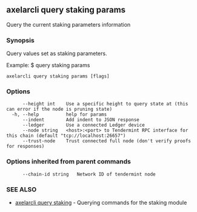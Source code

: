 ## axelarcli query staking params

Query the current staking parameters information

### Synopsis

Query values set as staking parameters.

Example:
$ <appcli> query staking params

```
axelarcli query staking params [flags]
```

### Options

```
      --height int    Use a specific height to query state at (this can error if the node is pruning state)
  -h, --help          help for params
      --indent        Add indent to JSON response
      --ledger        Use a connected Ledger device
      --node string   <host>:<port> to Tendermint RPC interface for this chain (default "tcp://localhost:26657")
      --trust-node    Trust connected full node (don't verify proofs for responses)
```

### Options inherited from parent commands

```
      --chain-id string   Network ID of tendermint node
```

### SEE ALSO

- [axelarcli query staking](axelarcli_query_staking.md)	 - Querying commands for the staking module
